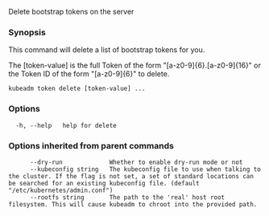 
Delete bootstrap tokens on the server

### Synopsis


This command will delete a list of bootstrap tokens for you.

The [token-value] is the full Token of the form "[a-z0-9]{6}.[a-z0-9]{16}" or the
Token ID of the form "[a-z0-9]{6}" to delete.


```
kubeadm token delete [token-value] ...
```

### Options

```
  -h, --help   help for delete
```

### Options inherited from parent commands

```
      --dry-run             Whether to enable dry-run mode or not
      --kubeconfig string   The kubeconfig file to use when talking to the cluster. If the flag is not set, a set of standard locations can be searched for an existing kubeconfig file. (default "/etc/kubernetes/admin.conf")
      --rootfs string       The path to the 'real' host root filesystem. This will cause kubeadm to chroot into the provided path.
```
